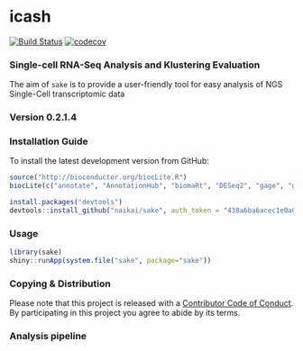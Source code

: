 # icash 

[![Build Status](https://travis-ci.com/naikai/icash.svg?token=qigAqQi4xmKjKDqnm97n&branch=master)](https://travis-ci.com/naikai/icash)
[![codecov](https://codecov.io/gh/naikai/icash/branch/master/graph/badge.svg?token=WEipAvcFMf)](https://codecov.io/gh/naikai/icash)

### **S**ingle-cell RNA-Seq **A**nalysis and **K**lustering **E**valuation
The aim of `sake` is to provide a user-friendly tool for easy analysis of NGS Single-Cell transcriptomic data

### Version 0.2.1.4

### Installation Guide
To install the latest development version from GitHub:
```R
source("http://bioconductor.org/biocLite.R")
biocLite(c("annotate", "AnnotationHub", "biomaRt", "DESeq2", "gage", "gageData", "GO.db", "pathview"))

install.packages("devtools")
devtools::install_github("naikai/sake", auth_token = "438a6ba6acec1e0a0b3550986f83f42d88b941f9")
```

### Usage 
```R
library(sake)
shiny::runApp(system.file("sake", package="sake"))
```

### Copying & Distribution
Please note that this project is released with a [Contributor Code of Conduct](CONDUCT.md). By participating in this project you agree to abide by its terms.

### Analysis pipeline 
